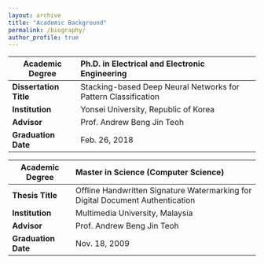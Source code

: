 ```yaml
---
layout: archive
title: "Academic Background"
permalink: /biography/
author_profile: true
---
```

 
| Academic Degree        | Ph.D. in Electrical and Electronic Engineering                                  |   
|------------------------|:--------------------------------------------------------------------------------|
| **Dissertation Title** | Stacking-based Deep Neural Networks for Pattern Classification                  | 
| **Institution**        | Yonsei University, Republic of Korea                                            |
| **Advisor**            | Prof. Andrew Beng Jin Teoh                                                      | 
| **Graduation Date**    | Feb. 26, 2018                                                                   | 


| Academic Degree        | Master in Science (Computer Science)                                            |   
|------------------------|:--------------------------------------------------------------------------------|
| **Thesis Title**       | Offline Handwritten Signature Watermarking for Digital Document Authentication  | 
| **Institution**        | Multimedia University, Malaysia                                                 |
| **Advisor**            | Prof. Andrew Beng Jin Teoh                                                      | 
| **Graduation Date**    | Nov. 18, 2009                                                                   | 

